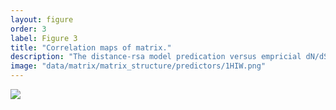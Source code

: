 ```yaml
---
layout: figure
order: 3
label: Figure 3
title: "Correlation maps of matrix."
description: "The distance-rsa model predication versus empricial dN/dS correlation plotted onto the capsid structure. Red colors represent highly negative correlations--sites closer to those sites are are evolving more rapidly. Blue colors represent highly positive correlations--sites farther from those sites are evolving more rapidly. The correlations control for RSA. The volume containing the capsid colored cartoon is the surface plot of the entire hexameric functional capsid complex. In A, we show a front view of the correlation map. In B, we show the side view of the correlations map."
image: "data/matrix/matrix_structure/predictors/1HIW.png"
---
```

<img src="{{ site.baseurl }}/data/matrix/matrix_structure/predictors/1HIW.png">
